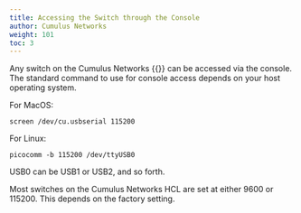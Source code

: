 ```yaml
---
title: Accessing the Switch through the Console
author: Cumulus Networks
weight: 101
toc: 3
---
```


Any switch on the Cumulus Networks {{<exlink url="www.nvidia.com/en-us/networking/ethernet-switching/hardware-compatibility-list/" text="HCL">}} can be accessed via the console. The standard command to use for console access depends on your host operating system.

For MacOS:

    screen /dev/cu.usbserial 115200

For Linux:

    picocomm -b 115200 /dev/ttyUSB0

USB0 can be USB1 or USB2, and so forth.

Most switches on the Cumulus Networks HCL are set at either 9600 or 115200. This depends on the factory setting.
